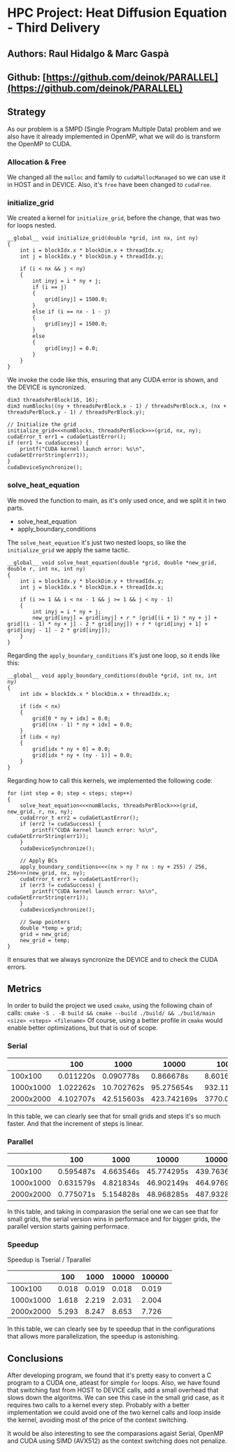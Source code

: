 # HPC Project: Heat Diffusion Equation - Third Delivery
## Authors: Raul Hidalgo & Marc Gaspà
## Github: [https://github.com/deinok/PARALLEL](https://github.com/deinok/PARALLEL)

## Strategy
As our problem is a SMPD (Single Program Multiple Data) problem and we also have it already implemented in OpenMP, what we will do is transform the OpenMP to CUDA.

### Allocation & Free
We changed all the `malloc` and family to `cudaMallocManaged` so we can use it in HOST and in DEVICE.
Also, it's `free` have been changed to `cudaFree`.

### initialize_grid
We created a kernel for `initialize_grid`, before the change, that was two for loops nested.

```
__global__ void initialize_grid(double *grid, int nx, int ny)
{
    int i = blockIdx.x * blockDim.x + threadIdx.x;
    int j = blockIdx.y * blockDim.y + threadIdx.y;

    if (i < nx && j < ny)
    {
        int inyj = i * ny + j;
        if (i == j)
        {
            grid[inyj] = 1500.0;
        }
        else if (i == nx - 1 - j)
        {
            grid[inyj] = 1500.0;
        }
        else
        {
            grid[inyj] = 0.0;
        }
    }
}
```

We invoke the code like this, ensuring that any CUDA error is shown, and the DEVICE is syncronized.
```
dim3 threadsPerBlock(16, 16);
dim3 numBlocks((ny + threadsPerBlock.x - 1) / threadsPerBlock.x, (nx + threadsPerBlock.y - 1) / threadsPerBlock.y);

// Initialize the grid
initialize_grid<<<numBlocks, threadsPerBlock>>>(grid, nx, ny);
cudaError_t err1 = cudaGetLastError();
if (err1 != cudaSuccess) {
    printf("CUDA kernel launch error: %s\n", cudaGetErrorString(err1));
}
cudaDeviceSynchronize();
```

### solve_heat_equation
We moved the function to main, as it's only used once, and we split it in two parts.
* solve_heat_equation
* apply_boundary_conditions

The `solve_heat_equation` it's just two nested loops, so like the `initialize_grid` we apply the same tactic.
```
__global__ void solve_heat_equation(double *grid, double *new_grid, double r, int nx, int ny)
{
    int i = blockIdx.y * blockDim.y + threadIdx.y;
    int j = blockIdx.x * blockDim.x + threadIdx.x;

    if (i >= 1 && i < nx - 1 && j >= 1 && j < ny - 1)
    {
        int inyj = i * ny + j;
        new_grid[inyj] = grid[inyj] + r * (grid[(i + 1) * ny + j] + grid[(i - 1) * ny + j] - 2 * grid[inyj]) + r * (grid[inyj + 1] + grid[inyj - 1] - 2 * grid[inyj]);
    }
}
```

Regarding the `apply_boundary_conditions` it's just one loop, so it ends like this:
```
__global__ void apply_boundary_conditions(double *grid, int nx, int ny)
{
    int idx = blockIdx.x * blockDim.x + threadIdx.x;

    if (idx < nx)
    {
        grid[0 * ny + idx] = 0.0;
        grid[(nx - 1) * ny + idx] = 0.0;
    }
    if (idx < ny)
    {
        grid[idx * ny + 0] = 0.0;
        grid[idx * ny + (ny - 1)] = 0.0;
    }
}
```

Regarding how to call this kernels, we implemented the following code:
```
for (int step = 0; step < steps; step++)
{
    solve_heat_equation<<<numBlocks, threadsPerBlock>>>(grid, new_grid, r, nx, ny);
    cudaError_t err2 = cudaGetLastError();
    if (err2 != cudaSuccess) {
        printf("CUDA kernel launch error: %s\n", cudaGetErrorString(err1));
    }
    cudaDeviceSynchronize();

    // Apply BCs
    apply_boundary_conditions<<<(nx > ny ? nx : ny + 255) / 256, 256>>>(new_grid, nx, ny);
    cudaError_t err3 = cudaGetLastError();
    if (err3 != cudaSuccess) {
        printf("CUDA kernel launch error: %s\n", cudaGetErrorString(err1));
    }
    cudaDeviceSynchronize();

    // Swap pointers
    double *temp = grid;
    grid = new_grid;
    new_grid = temp;
}
```
It ensures that we always syncronize the DEVICE and to check the CUDA errors.

## Metrics
In order to build the project we used `cmake`, using the following chain of calls: `cmake -S . -B build && cmake --build ./build/ && ./build/main <size> <steps> <filename>`
Of course, using  a better profile in `cmake` would enable better optimizations, but that is out of scope. 

### Serial
|           | 100       | 1000       | 10000       | 100000       |
|-----------|-----------|------------|-------------|--------------|
| 100x100   | 0.011220s | 0.090778s  | 0.866678s   | 8.601631s    |
| 1000x1000 | 1.022262s | 10.702762s | 95.275654s  | 932.119260s  |
| 2000x2000 | 4.102707s | 42.515603s | 423.742169s | 3770.095796s |

In this table, we can clearly see that for small grids and steps it's so much faster.
And that the increment of steps is linear.

### Parallel
|           | 100       | 1000      | 10000      | 100000      |
|-----------|-----------|-----------|------------|-------------|
| 100x100   | 0.595487s | 4.663546s | 45.774295s | 439.763672s |
| 1000x1000 | 0.631579s | 4.821834s | 46.902149s | 464.976946s |
| 2000x2000 | 0.775071s | 5.154828s | 48.968285s | 487.932836s |

In this table, and taking in comparasion the serial one we can see that for small grids, the serial version wins in performace and for bigger grids, the parallel version starts gaining performace.

### Speedup
Speedup is Tserial / Tparallel

|           | 100   | 1000  | 10000 | 100000 |
|-----------|-------|-------|-------|--------|
| 100x100   | 0.018 | 0.019 | 0.018 | 0.019  |
| 1000x1000 | 1.618 | 2.219 | 2.031 | 2.004  |
| 2000x2000 | 5.293 | 8.247 | 8.653 | 7.726  |

In this table, we can clearly see by te speedup that in the configurations that allows more parallelization, the speedup is astonishing.

## Conclusions
After developing program, we found that it's pretty easy to convert a C program to a CUDA one, atleast for simple `for` loops.
Also, we have found that switching fast from HOST to DEVICE calls, add a small overhead that slows down the algoritms.
We can see this case in the small grid case, as it requires two calls to a kernel every step. 
Probably with a better implementation we could avoid one of the two kernel calls and loop inside the kernel, avoiding most of the price of the context switching.

It would be also interesting to see the comparasions agaist Serial, OpenMP and CUDA using SIMD (AVX512) as the context switching does not penalize.
